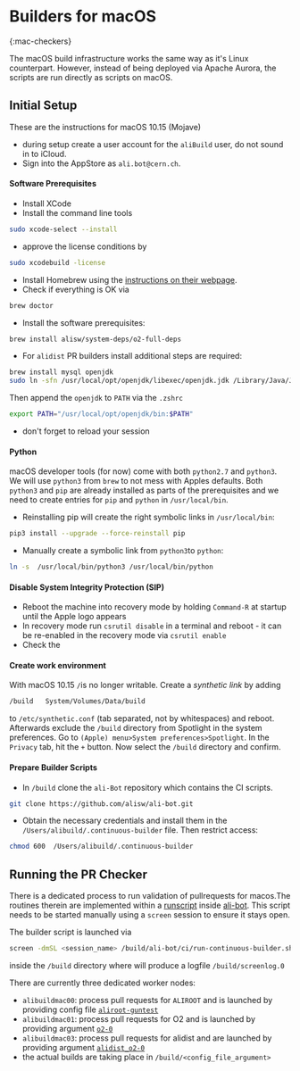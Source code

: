 # Builders for macOS
{:mac-checkers}

The macOS build infrastructure works the same way as it's Linux counterpart. However, instead of being deployed via Apache Aurora, the scripts are run directly as scripts on macOS.


## Initial Setup 
These are the instructions for macOS 10.15 (Mojave)

* during setup create a user account for the `aliBuild` user, do not sound in to iCloud.
* Sign into the AppStore as `ali.bot@cern.ch`.

#### Software Prerequisites
* Install XCode 
* Install the command line tools 
```bash
sudo xcode-select --install
```
* approve the license conditions by
```bash
sudo xcodebuild -license
```
* Install Homebrew using the [instructions on their webpage](https://brew.sh/).
* Check if everything is OK via 
```bash
brew doctor
```
* Install the software prerequisites: 
```bash
brew install alisw/system-deps/o2-full-deps 
```
* For `alidist` PR builders install additional steps are required:
```bash
brew install mysql openjdk
sudo ln -sfn /usr/local/opt/openjdk/libexec/openjdk.jdk /Library/Java/JavaVirtualMachines/openjdk.jdk
```
Then append the `openjdk` to `PATH` via the `.zshrc`
```bash
export PATH="/usr/local/opt/openjdk/bin:$PATH"
```
* don't forget to reload your session


#### Python 
macOS developer tools (for now) come with both `python2.7` and `python3`. We will use `python3` from `brew` to not mess with Apples defaults. Both `python3` and `pip` are already installed as parts of the prerequisites and we need to create entries for `pip` and `python` in `/usr/local/bin`.

* Reinstalling pip will create the right symbolic links in `/usr/local/bin`:
```bash
pip3 install --upgrade --force-reinstall pip
```
* Manually create a symbolic link from `python3`to `python`:
```bash
ln -s  /usr/local/bin/python3 /usr/local/bin/python
```

#### Disable System Integrity Protection (SIP)
* Reboot the machine into recovery mode by holding `Command-R` at startup until the Apple logo appears
* In recovery mode run ```csrutil disable``` in a terminal and reboot - it can be re-enabled in the recovery mode via ```csrutil enable```
* Check the


#### Create work environment
With macOS 10.15 `/`is no longer writable. Create a _synthetic link_ by adding  
```bash
/build   System/Volumes/Data/build
```
to `/etc/synthetic.conf` (tab separated, not by whitespaces) and reboot.
Afterwards exclude the `/build` directory from Spotlight in the system preferences. Go to `(Apple) menu>System preferences>Spotlight`. In the `Privacy` tab, hit the `+` button. Now select the `/build` directory and confirm.

#### Prepare Builder Scripts
* In `/build` clone the `ali-Bot` repository which contains the CI scripts. 
```bash
git clone https://github.com/alisw/ali-bot.git
```
* Obtain the necessary credentials and install them in the `/Users/alibuild/.continuous-builder` file. Then restrict access: 
```bash
chmod 600  /Users/alibuild/.continuous-builder
```

## Running the PR Checker

There is a dedicated process to run validation of pullrequests for macos.The routines therein are implemented within a [runscript](https://github.com/alisw/ali-bot/blob/master/ci/run-continuous-builder.sh) inside [ali-bot](https://github.com/alisw/ali-bot). This script needs to be started manually using a `screen` session to ensure it stays open.

The builder script is launched via
```bash
screen -dmSL <session_name> /build/ali-bot/ci/run-continuous-builder.sh <config_file_argument>
```
inside the `/build` directory where will produce a logfile `/build/screenlog.0`


There are currently three dedicated worker nodes:
* `alibuildmac00`: process pull requests for `ALIROOT` and is launched by providing config file [`aliroot-guntest`](https://github.com/alisw/ali-bot/blob/master/ci/conf/aliroot-guntest.sh)
* `alibuildmac01`: process pull requests for O2 and is launched by providing argument [`o2-0`](https://github.com/alisw/ali-bot/blob/master/ci/conf/o2-0.sh)
* `alibuildmac03`: process pull requests for alidist and are launched by providing argument [`alidist_o2-0`](https://github.com/alisw/ali-bot/blob/master/ci/conf/alidist_o2-0.sh)
* the actual builds are taking place in `/build/<config_file_argument>` 
